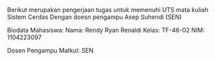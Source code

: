 Berikut merupakan pengerjaan tugas untuk memenuhi UTS mata kuliah Sistem Cerdas
Dengan doesn pengampu Asep Suhendi (SEN)

Biodata Mahasiswa:
Nama: Rendy Ryan Renaldi
Kelas: TF-46-02
NIM: 1104223097

Dosen Pengampu Matkul: SEN
